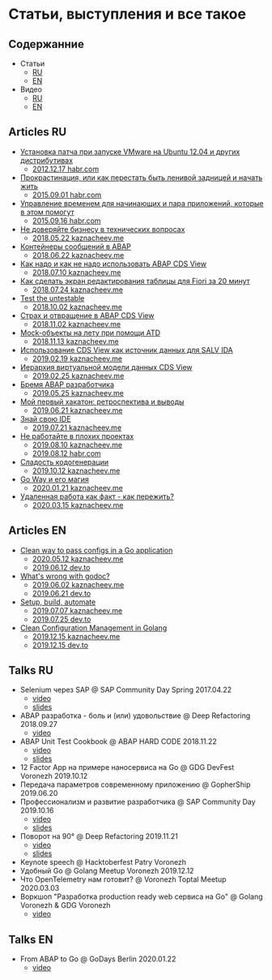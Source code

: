 # Статьи, выступления и все такое

## Содержанние

- Статьи
    - [RU](#articles-ru)
    - [EN](#articles-en)
- Видео
    - [RU](#talks-ru)
    - [EN](#talks-en)

## Articles RU

- [Установка патча при запуске VMware на Ubuntu 12.04 и других дистрибутивах](ru/vmware-ubuntu-patch.md)
    - [2012.12.17 habr.com](https://habr.com/ru/post/162891/)
- [Прокрастинация, или как перестать быть ленивой задницей и начать жить](ru/prokrastinatsiya.md)
    - [2015.09.01 habr.com](https://habr.com/ru/post/294104/)
- [Управление временем для начинающих и пара приложений, которые в этом помогут](ru/time-management-apps.md)
    - [2015.09.16 habr.com](https://habr.com/ru/post/294556/)
- [Не доверяйте бизнесу в технических вопросах](ru/ne-doveryajte-biznesu-v-tehnicheskih-voprosah.md)
    - [2018.05.22 kaznacheev.me](http://www.kaznacheev.me/article/ne-doveryajte-biznesu-v-tehnicheskih-voprosah/)
- [Контейнеры сообщений в ABAP](ru/kontejnery-soobshenij-v-abap.md)
    - [2018.06.22 kaznacheev.me](http://www.kaznacheev.me/article/kontejnery-soobshenij-v-abap/)
- [Как надо и как не надо использовать ABAP CDS View](ru/kak-nado-i-kak-ne-nado-ispolzovat-abap-cds-view.md)
    - [2018.07.10 kaznacheev.me](http://www.kaznacheev.me/article/kak-nado-i-kak-ne-nado-ispolzovat-abap-cds-view/)
- [Как сделать экран редактирования таблицы для Fiori за 20 минут](ru/kak-sdelat-ekran-redaktirovaniya-tablicy-dlya-fior.md)
    - [2018.07.24 kaznacheev.me](http://www.kaznacheev.me/article/kak-sdelat-ekran-redaktirovaniya-tablicy-dlya-fior/)
- [Test the untestable](ru/test-untestable.md)
    - [2018.10.02 kaznacheev.me](http://www.kaznacheev.me/article/test-untestable/)
- [Страх и отвращение в ABAP CDS View](ru/strah-i-otvrashenie-v-abap-cds-view.md)
    - [2018.11.02 kaznacheev.me](http://www.kaznacheev.me/article/strah-i-otvrashenie-v-abap-cds-view/)
- [Mock-объекты на лету при помощи ATD](ru/mock-obekty-na-letu-pri-pomoshi-atd.md)
    - [2018.11.13 kaznacheev.me](http://www.kaznacheev.me/article/mock-obekty-na-letu-pri-pomoshi-atd/)
- [Использование CDS View как источник данных для SALV IDA](ru/ispolzovanie-cds-view-kak-istochnik-dannyh-salv.md)
    - [2019.02.19 kaznacheev.me](http://www.kaznacheev.me/article/ispolzovanie-cds-view-kak-istochnik-dannyh-salv/)
- [Иерархия виртуальной модели данных CDS View](ru/ierarhiya-virtualnoj-modeli-dannyh-cds-view.md)
    - [2019.02.25 kaznacheev.me](http://www.kaznacheev.me/article/ierarhiya-virtualnoj-modeli-dannyh-cds-view/)
- [Бремя ABAP разработчика](ru/bremya-abap-razrabotchika.md)
    - [2019.05.25 kaznacheev.me](http://www.kaznacheev.me/article/bremya-abap-razrabotchika/)
- [Мой первый хакатон: ретроспектива и выводы](ru/moj-pervyj-hakaton-retrospektiva-i-vyvody.md)
    - [2019.06.21 kaznacheev.me](http://www.kaznacheev.me/article/moj-pervyj-hakaton-retrospektiva-i-vyvody/)
- [Знай свою IDE]()
    - [2019.07.21 kaznacheev.me](http://www.kaznacheev.me/article/znaj-svoyu-ide/)
- [Не работайте в плохих проектах](ru/ne-rabotajte-v-plohih-proektah.md)
    - [2019.08.10 kaznacheev.me](http://www.kaznacheev.me/article/ne-rabotajte-v-plohih-proektah/)
    - [2019.08.12 habr.com](https://habr.com/ru/post/463411/)
- [Сладость кодогенерации](ru/sladost-kodogeneracii.md)
    - [2019.10.12 kaznacheev.me](http://www.kaznacheev.me/article/sladost-kodogeneracii/)
- [Go Way и его магия](ru/go-way-i-ego-magiya.md)
    - [2020.01.21 kaznacheev.me](http://www.kaznacheev.me/article/go-way-i-ego-magiya/)
- [Удаленная работа как факт - как пережить?](ru/udalennaya-rabota-kak-fakt-kak-perezhit.md)
    - [2020.03.15 kaznacheev.me](http://www.kaznacheev.me/article/udalennaya-rabota-kak-fakt-kak-perezhit/)

## Articles EN

- [Clean way to pass configs in a Go application](en/clean-way-pass-configs-go-application.md)
    - [2020.05.12 kaznacheev.me](http://www.kaznacheev.me/article/clean-way-pass-configs-go-application/)
    - [2019.06.12 dev.to](https://dev.to/ilyakaznacheev/a-clean-way-to-pass-configs-in-a-go-application-1g64)
- [What's wrong with godoc?](en/whats-wrong-with-godoc.md)
    - [2019.06.02 kaznacheev.me](http://www.kaznacheev.me/article/whats-wrong-with-godoc/)
    - [2019.06.21 dev.to](https://dev.to/ilyakaznacheev/what-s-wrong-with-godoc-3319)
- [Setup, build, automate](en/setup-build-automate.md)
    - [2019.07.07 kaznacheev.me](http://www.kaznacheev.me/article/setup-build-automate/)
    - [2019.07.25 dev.to](https://dev.to/ilyakaznacheev/setup-build-automate-deploy-a-dockerized-app-to-heroku-fast-167)
- [Clean Configuration Management in Golang](en/clean-configuration-management-golang.md)
    - [2019.12.15 kaznacheev.me](http://www.kaznacheev.me/article/clean-configuration-management-golang/)
    - [2019.12.15 dev.to](https://dev.to/ilyakaznacheev/clean-configuration-management-in-golang-1c89)

## Talks RU

- Selenium через SAP @ SAP Community Day Spring 2017.04.22
    - [video](https://youtu.be/kyjMLoZvpCg)
    - [slides](https://speakerdeck.com/dreamworm/vadim-kozlov-il-ia-kaznachieiev-selenium-chieriez-sap)
- ABAP разработка - боль и (или) удовольствие @ Deep Refactoring 2018.09.27
    - [video](https://youtu.be/Am1tvEyXoc0)
- ABAP Unit Test Cookbook @ ABAP HARD CODE 2018.11.22
    - [video](https://youtu.be/V1T_mt7XYMQ)
    - [slides](https://speakerdeck.com/dreamworm/il-ia-kaznachieiev-gotovim-iunit-tiesty-v-abap)
- 12 Factor App на примере наносервиса на Go @ GDG DevFest Voronezh 2019.10.12
- Передача параметров современному приложению @ GopherShip 2019.06.20
- Профессионализм и развитие разработчика @ SAP Community Day 2019.10.16
    - [video](https://youtu.be/V1T_mt7XYMQ)
    - [slides](https://speakerdeck.com/dreamworm/kaznachieiev-il-ia-profiessionalizm-i-razvitiie-razrabotchika)
- Поворот на 90° @ Deep Refactoring 2019.11.21
    - [video](https://youtu.be/Jwc69WfvnWg)
    - [slides](https://speakerdeck.com/dreamworm/povorot-na-90-degrees)
- Keynote speech @ Hacktoberfest Patry Voronezh
- Удобный Go @ Golang Meetup Voronezh 2019.12.12
- Что OpenTelemetry нам готовит? @ Voronezh Toptal Meetup 2020.03.03
- Воркшоп "Разработка production ready web сервиса на Go" @ Golang Voronezh & GDG Voronezh
    - [video](https://youtu.be/UTWIskmGN5o)

## Talks EN

- From ABAP to Go @ GoDays Berlin 2020.01.22
    - [video](https://youtu.be/DzByy0NMU8A)
